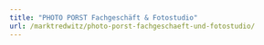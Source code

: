 ```yaml
---
title: "PHOTO PORST Fachgeschäft & Fotostudio"
url: /marktredwitz/photo-porst-fachgeschaeft-und-fotostudio/
---
```

